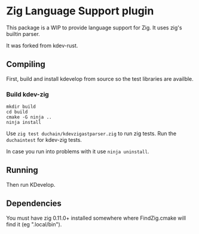 # Zig Language Support plugin

This package is a WIP to provide language support for Zig. It uses zig's
builtin parser.

It was forked from kdev-rust.

## Compiling

First, build and install kdevelop from source so the test libraries are availble.

### Build kdev-zig

```
mkdir build
cd build
cmake -G ninja ..
ninja install
```

Use `zig test duchain/kdevzigastparser.zig` to run zig tests.
Run the `duchaintest` for kdev-zig tests.

In case you run into problems with it use `ninja uninstall`.

## Running

Then run KDevelop.

## Dependencies

You must have zig 0.11.0+ installed somewhere where FindZig.cmake
will find it (eg ".local/bin").
